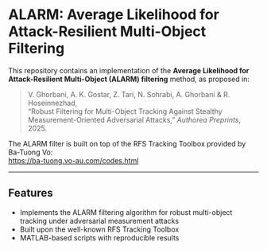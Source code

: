 # ALARM: Average Likelihood for Attack-Resilient Multi-Object Filtering


This repository contains an implementation of the **Average Likelihood for Attack-Resilient Multi-Object (ALARM) filtering** method, as proposed in:

> V. Ghorbani, A. K. Gostar, Z. Tari, N. Sohrabi, A. Ghorbani & R. Hoseinnezhad,  
> “Robust Filtering for Multi-Object Tracking Against Stealthy Measurement-Oriented Adversarial Attacks,” *Authorea Preprints*, 2025.  


The ALARM filter is built on top of the RFS Tracking Toolbox provided by Ba-Tuong Vo:  
https://ba-tuong.vo-au.com/codes.html

---

## Features

- Implements the ALARM filtering algorithm for robust multi-object tracking under adversarial measurement attacks  
- Built upon the well-known RFS Tracking Toolbox 
- MATLAB-based scripts with reproducible results  




